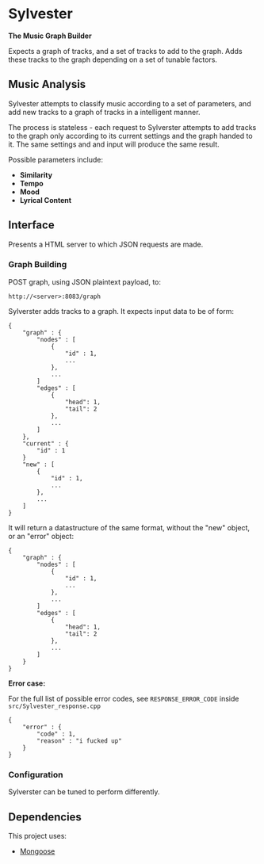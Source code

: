 # Sylvester

**The Music Graph Builder**

Expects a graph of tracks, and a set of tracks to add to the graph.
Adds these tracks to the graph depending on a set of tunable factors.

## Music Analysis

Sylvester attempts to classify music according to a set of parameters, and add new tracks to a graph of tracks in a intelligent manner.

The process is stateless - each request to Sylverster attempts to add tracks to the graph only according to its current settings and the graph handed to it. The same settings and and input will produce the same result.

Possible parameters include:

-   **Similarity**
-   **Tempo**
-   **Mood**
-   **Lyrical Content**

## Interface

Presents a HTML server to which JSON requests are made.


### Graph Building

POST graph, using JSON plaintext payload, to:

    http://<server>:8083/graph

Sylverster adds tracks to a graph. It expects input data to be of form:

    {
        "graph" : {
            "nodes" : [
                {
                    "id" : 1,
                    ...
                },
                ...
            ]
            "edges" : [
                {
                    "head": 1,
                    "tail": 2
                },
                ...
            ]            
        },
        "current" : {
            "id" : 1
        }
        "new" : [
            {
                "id" : 1,
                ...
            },
            ...        
        ]
    }
    
It will return a datastructure of the same format, without the "new" object, or an "error" object:

    {
        "graph" : {
            "nodes" : [
                {
                    "id" : 1,
                    ...
                },
                ...
            ]
            "edges" : [
                {
                    "head": 1,
                    "tail": 2
                },
                ...
            ]            
        }
    }

**Error case:**

For the full list of possible error codes, see <code>RESPONSE_ERROR_CODE</code> inside <code>src/Sylvester_response.cpp</code>

    {
        "error" : {
            "code" : 1,
            "reason" : "i fucked up"  
        }
    }




### Configuration

Sylverster can be tuned to perform differently. 

## Dependencies

This project uses:

-   [Mongoose](http://code.google.com/p/mongoose/)
